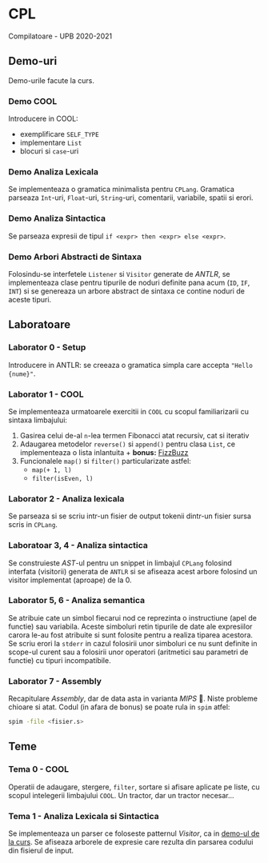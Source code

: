 # CPL
Compilatoare - UPB 2020-2021


## Demo-uri
Demo-urile facute la curs.

### Demo COOL
Introducere in COOL:
- exemplificare `SELF_TYPE`
- implementare `List`
- blocuri si `case`-uri

### Demo Analiza Lexicala
Se implementeaza o gramatica minimalista pentru `CPLang`. Gramatica parseaza
`Int`-uri, `Float`-uri, `String`-uri, comentarii, variabile, spatii si erori.

### Demo Analiza Sintactica
Se parseaza expresii de tipul `if <expr> then <expr> else <expr>`.

### Demo Arbori Abstracti de Sintaxa
Folosindu-se interfetele `Listener` si `Visitor` generate de *ANTLR*, se
implementeaza clase pentru tipurile de noduri definite pana acum (`ID`, `IF`,
`INT`) si se genereaza un arbore abstract de sintaxa ce contine noduri de aceste
tipuri.


## Laboratoare
### Laborator 0 - Setup
Introducere in ANTLR: se creeaza o gramatica simpla care accepta
`"Hello {nume}"`.

### Laborator 1 - COOL
Se implementeaza urmatoarele exercitii in `COOL` cu scopul familiarizarii cu
sintaxa limbajului:
1. Gasirea celui de-al `n`-lea termen Fibonacci atat recursiv, cat si iterativ
2. Adaugarea metodelor `reverse()` si `append()` pentru clasa `List`, ce
implementeaza o lista inlantuita + **bonus:**
[FizzBuzz](https://gist.github.com/jaysonrowe/1592775)
3. Funcionalele `map()` si `filter()` particularizate astfel:
	- `map(+ 1, l)`
	- `filter(isEven, l)`

### Laborator 2 - Analiza lexicala
Se parseaza si se scriu intr-un fisier de output tokenii dintr-un fisier sursa
scris in `CPLang`.

### Laboratoar 3, 4 - Analiza sintactica
Se construieste *AST*-ul pentru un snippet in limbajul `CPLang` folosind
interfata (visitorii) generata de `ANTLR` si se afiseaza acest arbore folosind
un visitor implementat (aproape) de la 0.

### Laborator 5, 6 - Analiza semantica
Se atribuie cate un simbol fiecarui nod ce reprezinta o instructiune (apel de
functie) sau variabila. Aceste simboluri retin tipurile de date ale expresiilor
carora le-au fost atribuite si sunt folosite pentru a realiza tiparea acestora.
Se scriu erori la `stderr` in cazul folosirii unor simboluri ce nu sunt definite
in scope-ul curent sau a folosirii unor operatori (aritmetici sau parametri de
functie) cu tipuri incompatibile.

### Laborator 7 - Assembly
Recapitulare *Assembly*, dar de data asta in varianta *MIPS* 🤮. Niste probleme
chioare si atat. Codul (in afara de bonus) se poate rula in `spim` atfel:
```bash
spim -file <fisier.s>
```


## Teme
### Tema 0 - COOL
Operatii de adaugare, stergere, `filter`, sortare si afisare aplicate pe liste,
cu scopul intelegerii limbajului `COOL`. Un tractor, dar un tractor necesar...

### Tema 1 - Analiza Lexicala si Sintactica
Se implementeaza un parser ce foloseste patternul *Visitor*, ca in
[demo-ul de la curs](https://github.com/teodutu/CPL/tree/main/DemoCurs/Analiza).
Se afiseaza arborele de expresie care rezulta din parsarea codului din fisierul
de input.
